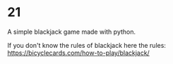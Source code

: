 # 21

A simple blackjack game made with python.

If you don't know the rules of blackjack here the rules:
https://bicyclecards.com/how-to-play/blackjack/
